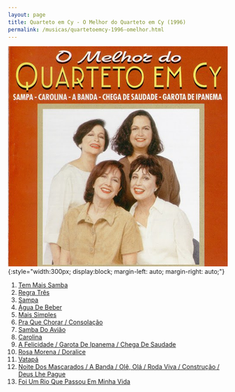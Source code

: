 ```yaml
---
layout: page
title: Quarteto em Cy - O Melhor do Quarteto em Cy (1996)
permalink: /musicas/quartetoemcy-1996-omelhor.html
---
```


![Quarteto em Cy - O Melhor do Quarteto em Cy (1996)](/musicas/capas/quartetoemcy-1996-omelhor.jpg){:style="width:300px; display:block; margin-left: auto; margin-right: auto;"}

<audio preload></audio>

<ol><li><a href="#" data-src="http://srv.victor3d.com.br/quartetoemcy-1996-omelhor/01.mp3">Tem Mais Samba</a></li>
<li><a href="#" data-src="http://srv.victor3d.com.br/quartetoemcy-1996-omelhor/02.mp3">Regra Três</a></li>
<li><a href="#" data-src="http://srv.victor3d.com.br/quartetoemcy-1996-omelhor/03.mp3">Sampa</a></li>
<li><a href="#" data-src="http://srv.victor3d.com.br/quartetoemcy-1996-omelhor/04.mp3">Água De Beber</a></li>
<li><a href="#" data-src="http://srv.victor3d.com.br/quartetoemcy-1996-omelhor/05.mp3">Mais Simples</a></li>
<li><a href="#" data-src="http://srv.victor3d.com.br/quartetoemcy-1996-omelhor/06.mp3">Pra Que Chorar / Consolação</a></li>
<li><a href="#" data-src="http://srv.victor3d.com.br/quartetoemcy-1996-omelhor/07.mp3">Samba Do Avião</a></li>
<li><a href="#" data-src="http://srv.victor3d.com.br/quartetoemcy-1996-omelhor/08.mp3">Carolina</a></li>
<li><a href="#" data-src="http://srv.victor3d.com.br/quartetoemcy-1996-omelhor/10.mp3">A Felicidade / Garota De Ipanema / Chega De Saudade</a></li>
<li><a href="#" data-src="http://srv.victor3d.com.br/quartetoemcy-1996-omelhor/11.mp3">Rosa Morena / Doralice</a></li>
<li><a href="#" data-src="http://srv.victor3d.com.br/quartetoemcy-1996-omelhor/12.mp3">Vatapá</a></li>
<li><a href="#" data-src="http://srv.victor3d.com.br/quartetoemcy-1996-omelhor/13.mp3">Noite Dos Mascarados / A Banda / Olê, Olá / Roda Viva / Construção / Deus Lhe Pague</a></li>
<li><a href="#" data-src="http://srv.victor3d.com.br/quartetoemcy-1996-omelhor/14.mp3">Foi Um Rio Que Passou Em Minha Vida</a></li></ol>
